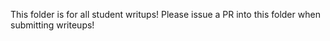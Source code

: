 This folder is for all student writups! Please issue a PR into this folder when submitting writeups!

